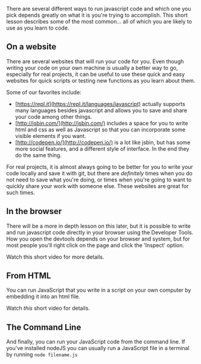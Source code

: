There are several different ways to run javascript code and which one you pick depends greatly on what it is you're trying to accomplish.  This short lesson describes some of the most common... all of which you are likely to use as you learn to code.

## On a website
There are several websites that will run your code for you.  Even though writing your code on your own machine is usually a better way to go, especially for real projects, it can be useful to use these quick and easy websites for quick scripts or testing new functions as you learn about them.

Some of our favorites include:
- [https://repl.it](https://repl.it/languages/javascript) actually supports many languages besides javascript and allows you to save and share your code among other things.
- [http://jsbin.com/](http://jsbin.com/) includes a space for you to write html and css as well as Javascript so that you can incorporate some visible elements if you want.
- [http://codepen.io/](http://codepen.io/) is a lot like jsbin, but has some more social features, and a different style of interface.  In the end they do the same thing.

For real projects, it is almost always going to be better for you to write your code locally and save it with git, but there are _definitely_ times when you do not need to save what you're doing, or times when you're going to want to quickly share your work with someone else.  These websites are great for such times.

## In the browser
There will be a more in depth lesson on this later, but it is possible to write and run javascript code directly in your browser using the Developer Tools.  How you open the devtools depends on your browser and system, but for most people you'll right click on the page and click the 'Inspect' option.

Watch this short video for more details.

## From HTML
You can run JavaScript that you write in a script on your own computer by embedding it into an html file.

Watch _this_ short video for details.

## The Command Line
And finally, you can run your JavaScript code from the command line.  If you've installed nodeJS you can usually run a JavaScript file in a terminal by running `node filename.js`